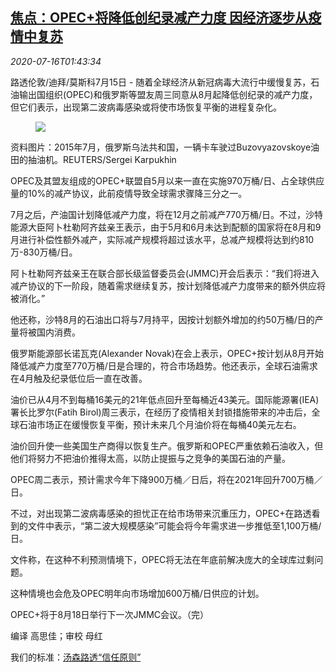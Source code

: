 <!--1594866198000-->
[焦点：OPEC+将降低创纪录减产力度 因经济逐步从疫情中复苏](https://cn.reuters.com/article/opec-plus-oil-production-covid-0716-idCNKCS24H05I)
------

<div><i>2020-07-16T01:43:34</i></div><div class="StandardArticleBody_body"><p>路透伦敦/迪拜/莫斯科7月15日 - 随着全球经济从新冠病毒大流行中缓慢复苏，石油输出国组织(OPEC)和俄罗斯等盟友周三同意从8月起降低创纪录的减产力度，但它们表示，出现第二波病毒感染或将使市场恢复平衡的进程复杂化。 </p><div class="PrimaryAsset_container"><div class="Image_container" tabindex="-1"><figure class="Image_zoom" style="padding-bottom:"><div class="LazyImage_container LazyImage_dark" style="background-image:none"><img src="//s4.reutersmedia.net/resources/r/?m=02&amp;d=20200716&amp;t=2&amp;i=1525904159&amp;r=LYNXNPEG6F02Y&amp;w=600" aria-label="资料图片：2015年7月，俄罗斯乌法共和国，一辆卡车驶过Buzovyazovskoye油田的抽油机。REUTERS/Sergei Karpukhin"/><div class="LazyImage_image LazyImage_fallback" style="background-image:url(//s4.reutersmedia.net/resources/r/?m=02&amp;d=20200716&amp;t=2&amp;i=1525904159&amp;r=LYNXNPEG6F02Y&amp;w=600);background-position:center center;background-color:inherit"></div></div><div class="Image_expand-button" aria-label="Expand Image Slideshow" role="button" tabindex="0"></div></figure><figcaption><div class="Image_caption"><span>资料图片：2015年7月，俄罗斯乌法共和国，一辆卡车驶过Buzovyazovskoye油田的抽油机。REUTERS/Sergei Karpukhin</span></div></figcaption></div></div><p>OPEC及其盟友组成的OPEC+联盟自5月以来一直在实施970万桶/日、占全球供应量的10%的减产协议，此前疫情导致全球需求骤降三分之一。 </p><p>7月之后，产油国计划降低减产力度，将在12月之前减产770万桶/日。不过，沙特能源大臣阿卜杜勒阿齐兹亲王表示，由于5月和6月未达到配额的国家将在8月和9月进行补偿性额外减产，实际减产规模将超过该水平，总减产规模将达到约810万-830万桶/日。 </p><p>阿卜杜勒阿齐兹亲王在联合部长级监督委员会(JMMC)开会后表示：“我们将进入减产协议的下一阶段，随着需求继续复苏，按计划降低减产力度带来的额外供应将被消化。” </p><p>他还称，沙特8月的石油出口将与7月持平，因按计划额外增加的约50万桶/日的产量将被国内消费。 </p><p>俄罗斯能源部长诺瓦克(Alexander Novak)在会上表示，OPEC+按计划从8月开始降低减产力度至770万桶/日是合理的，符合市场趋势。他还表示，全球石油需求在4月触及纪录低位后一直在改善。 </p><p>油价已从4月不到每桶16美元的21年低点回升至每桶近43美元。国际能源署(IEA)署长比罗尔(Fatih Birol)周三表示，在经历了疫情相关封锁措施带来的冲击后，全球石油市场正在缓慢恢复平衡，预计未来几个月油价将在每桶40美元左右。 </p><p>油价回升使一些美国生产商得以恢复生产。俄罗斯和OPEC严重依赖石油收入，但他们将努力不把油价推得太高，以防止提振与之竞争的美国石油的产量。 </p><p>OPEC周二表示，预计需求今年下降900万桶／日后，将在2021年回升700万桶／日。 </p><p>不过，对出现第二波病毒感染的担忧正在给市场带来沉重压力，OPEC+在路透看到的文件中表示，“第二波大规模感染”可能会将今年需求进一步推低至1,100万桶/日。 </p><p>文件称，在这种不利预测情境下，OPEC将无法在年底前解决庞大的全球库过剩问题。 </p><p>这种情境也会危及OPEC明年向市场增加600万桶/日供应的计划。 </p><p>OPEC+将于8月18日举行下一次JMMC会议。（完） </p><div class="Attribution_container"><div class="Attribution_attribution"><p class="Attribution_content">编译 高思佳；审校 母红 </p></div></div><div class="StandardArticleBody_trustBadgeContainer"><span class="StandardArticleBody_trustBadgeTitle">我们的标准：</span><span class="trustBadgeUrl"><a href="https://www.thomsonreuters.cn/content/dam/openweb/documents/pdf/china/brochures/about-us-1.pdf">汤森路透“信任原则”</a></span></div></div>
